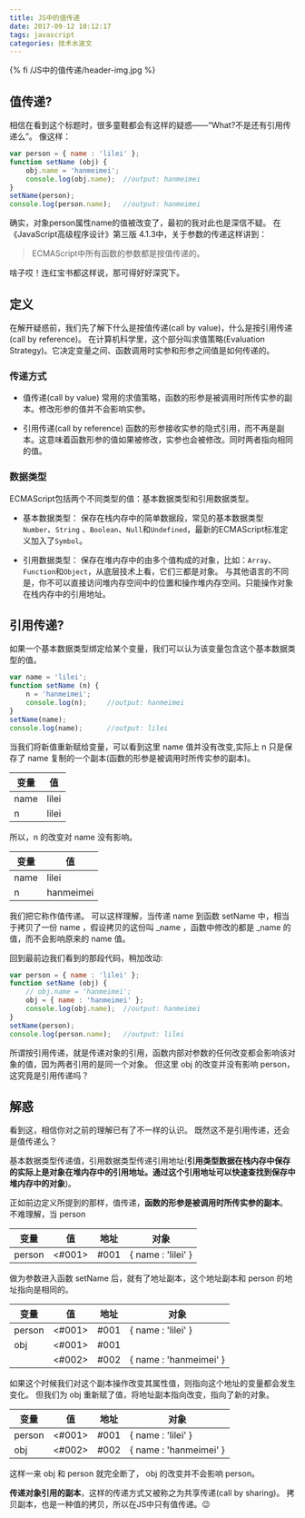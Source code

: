 ```yaml
---
title: JS中的值传递
date: 2017-09-12 10:12:17
tags: javascript
categories: 技术水波文
---
```


{% fi /JS中的值传递/header-img.jpg %}

## 值传递?
相信在看到这个标题时，很多童鞋都会有这样的疑惑——“What?不是还有引用传递么”。
像这样：
```javascript
var person = { name : 'lilei' };
function setName (obj) {
    obj.name = 'hanmeimei';
    console.log(obj.name);  //output: hanmeimei
}
setName(person);
console.log(person.name);   //output: hanmeimei
```
确实，对象person属性name的值被改变了，最初的我对此也是深信不疑。
在《JavaScript高级程序设计》第三版 4.1.3中，关于参数的传递这样讲到：
>ECMAScript中所有函数的参数都是按值传递的。

啥子哎！连红宝书都这样说，那可得好好深究下。
<!-- more -->
## 定义
在解开疑惑前，我们先了解下什么是按值传递(call by value)，什么是按引用传递(call by reference)。
在计算机科学里，这个部分叫求值策略(Evaluation Strategy)。它决定变量之间、函数调用时实参和形参之间值是如何传递的。

### 传递方式
+ 值传递(call by value)
常用的求值策略，函数的形参是被调用时所传实参的副本。修改形参的值并不会影响实参。

+ 引用传递(call by reference)
函数的形参接收实参的隐式引用，而不再是副本。这意味着函数形参的值如果被修改，实参也会被修改。同时两者指向相同的值。

### 数据类型
ECMAScript包括两个不同类型的值：基本数据类型和引用数据类型。

+ 基本数据类型：
保存在栈内存中的简单数据段，常见的基本数据类型 `Number`、`String` 、`Boolean`、`Null`和`Undefined`，最新的ECMAScript标准定义加入了`Symbol`。

+ 引用数据类型：
保存在堆内存中的由多个值构成的对象，比如：`Array`、`Function`和`Object`，从底层技术上看，它们三都是对象。
与其他语言的不同是，你不可以直接访问堆内存空间中的位置和操作堆内存空间。只能操作对象在栈内存中的引用地址。

## 引用传递?

如果一个基本数据类型绑定给某个变量，我们可以认为该变量包含这个基本数据类型的值。
```javascript
var name = 'lilei';
function setName (n) {
    n = 'hanmeimei';
    console.log(n);     //output: hanmeimei
}
setName(name);
console.log(name);      //output: lilei
```
当我们将新值重新赋给变量，可以看到这里 name 值并没有改变,实际上 n 只是保存了 name 复制的一个副本(函数的形参是被调用时所传实参的副本)。

|变量|值| 
|---|---|
| name   |lilei|
| n      |lilei|

所以，n 的改变对 name 没有影响。

|变量|值| 
|---|---| 
| name   |lilei |
| n      |hanmeimei|

我们把它称作值传递。
可以这样理解，当传递 name 到函数 setName 中，相当于拷贝了一份 name ，假设拷贝的这份叫 _name ，函数中修改的都是 _name 的值，而不会影响原来的 name 值。

回到最前边我们看到的那段代码，稍加改动:
```javascript
var person = { name : 'lilei' };
function setName (obj) {
    // obj.name = 'hanmeimei';
    obj = { name : 'hanmeimei' };
    console.log(obj.name);  //output: hanmeimei
}
setName(person);
console.log(person.name);   //output: lilei
```
所谓按引用传递，就是传递对象的引用，函数内部对参数的任何改变都会影响该对象的值，因为两者引用的是同一个对象。
但这里 obj 的改变并没有影响 person，这究竟是引用传递吗？

## 解惑

看到这，相信你对之前的理解已有了不一样的认识。
既然这不是引用传递，还会是值传递么？

基本数据类型传递值，引用数据类型传递引用地址(**引用类型数据在栈内存中保存的实际上是对象在堆内存中的引用地址。通过这个引用地址可以快速查找到保存中堆内存中的对象**)。

正如前边定义所提到的那样，值传递，**函数的形参是被调用时所传实参的副本**。
不难理解，当 person 

|变量|值|地址|对象|
|---|---|---|---|
|person|<#001>|#001|{ name : 'lilei' }|

做为参数进入函数 setName 后，就有了地址副本，这个地址副本和 person 的地址指向是相同的。

|变量|值|地址|对象|
|---|---|---|---|
|person|<#001>|#001|{ name : 'lilei' }|
|obj|<#001>|#001||
||<#002>|#002|{ name : 'hanmeimei' }|

如果这个时候我们对这个副本操作改变其属性值，则指向这个地址的变量都会发生变化。
但我们为 obj 重新赋了值，将地址副本指向改变，指向了新的对象。

|变量|值|地址|对象|
|---|---|---|---|
|person|<#001>|#001|{ name : 'lilei' }|
|obj|<#002>|#002|{ name : 'hanmeimei' }|

这样一来 obj 和 person 就完全断了， obj 的改变并不会影响 person。 

**传递对象引用的副本**，这样的传递方式又被称之为共享传递(call by sharing)。
拷贝副本，也是一种值的拷贝，所以在JS中只有值传递。😉
